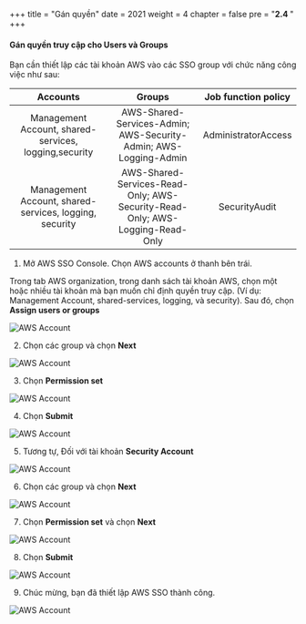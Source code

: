 +++
title = "Gán quyền"
date = 2021
weight = 4
chapter = false
pre = "<b>2.4 </b>"
+++


#### Gán quyền truy cập cho Users và Groups

Bạn cần thiết lập các tài khoản AWS vào các SSO group với chức năng công việc như sau:

|                      Accounts                      |                                   Groups                                   | Job function policy |
|:--------------------------------------------------:|:--------------------------------------------------------------------------:|:-------------------:|
| Management Account, shared-services, logging,security  | AWS-Shared-Services-Admin; AWS-Security-Admin; AWS-Logging-Admin             | AdministratorAccess |
| Management Account, shared-services, logging, security | AWS-Shared-Services-Read-Only; AWS-Security-Read-Only; AWS-Logging-Read-Only | SecurityAudit       |

1. Mở AWS SSO Console. Chọn AWS accounts ở thanh bên trái.

Trong tab AWS organization, trong danh sách tài khoản AWS, chọn một hoặc nhiều tài khoản mà bạn muốn chỉ định quyền truy cập. (Ví dụ: Management Account, shared-services, logging, và security). Sau đó, chọn **Assign users or groups**

![AWS Account](/images/8/0001.png?featherlight=false&width=90pc)

2. Chọn các group và chọn **Next**

![AWS Account](/images/8/00011.png?featherlight=false&width=90pc)

3. Chọn **Permission set**

![AWS Account](/images/8/00012.png?featherlight=false&width=90pc)

4. Chọn **Submit**

![AWS Account](/images/8/00013.png?featherlight=false&width=90pc)


5. Tương tự, Đối với tài khoản **Security Account**

![AWS Account](/images/8/0006.png?featherlight=false&width=90pc)

6. Chọn các group và chọn **Next**

![AWS Account](/images/8/0007.png?featherlight=false&width=90pc)

7. Chọn **Permission set** và chọn **Next**

![AWS Account](/images/8/0008.png?featherlight=false&width=90pc)

8. Chọn **Submit**

![AWS Account](/images/8/0009.png?featherlight=false&width=90pc)

9. Chúc mừng, bạn đã thiết lập AWS SSO thành công.

![AWS Account](/images/8/00010.png?featherlight=false&width=90pc)
